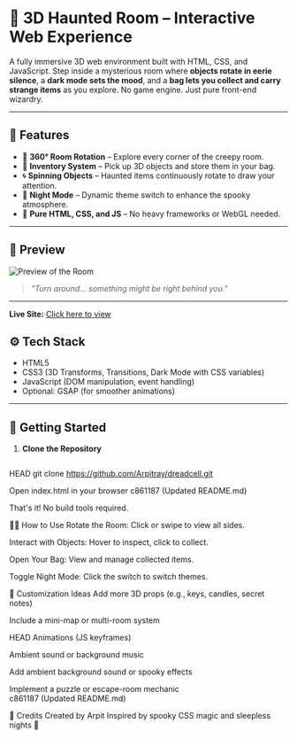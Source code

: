 # 🌌 3D Haunted Room – Interactive Web Experience

A fully immersive 3D web environment built with HTML, CSS, and JavaScript. Step inside a mysterious room where **objects rotate in eerie silence**, a **dark mode sets the mood**, and a **bag lets you collect and carry strange items** as you explore. No game engine. Just pure front-end wizardry.

---

## 🧩 Features

- 🔄 **360° Room Rotation** – Explore every corner of the creepy room.
- 🎒 **Inventory System** – Pick up 3D objects and store them in your bag.
- 🌀 **Spinning Objects** – Haunted items continuously rotate to draw your attention.
- 🌙 **Night Mode** – Dynamic theme switch to enhance the spooky atmosphere.
- 🎨 **Pure HTML, CSS, and JS** – No heavy frameworks or WebGL needed.

---

## 🎥 Preview

![Preview of the Room](https://app.screenclip.com/nMWe)

> *"Turn around… something might be right behind you."*

---
**Live Site:** [Click here to view](https://arpitray.github.io/Dreadcell/)

## ⚙️ Tech Stack

- HTML5  
- CSS3 (3D Transforms, Transitions, Dark Mode with CSS variables)  
- JavaScript (DOM manipulation, event handling)  
- Optional: GSAP (for smoother animations)

---

## 🚀 Getting Started

1. **Clone the Repository**
   ```bash
 HEAD
   git clone https://github.com/Arpitray/dreadcell.git

   Open index.html in your browser
 c861187 (Updated README.md)

That's it! No build tools required.

🧙‍♀️ How to Use
Rotate the Room: Click or swipe to view all sides.

Interact with Objects: Hover to inspect, click to collect.

Open Your Bag: View and manage collected items.

Toggle Night Mode: Click the switch to switch themes.

🧪 Customization Ideas
Add more 3D props (e.g., keys, candles, secret notes)

Include a mini-map or multi-room system

 HEAD
Animations (JS keyframes)

Ambient sound or background music

Add ambient background sound or spooky effects

Implement a puzzle or escape-room mechanic\
 c861187 (Updated README.md)

🙌 Credits
Created by Arpit
Inspired by spooky CSS magic and sleepless nights 👻

